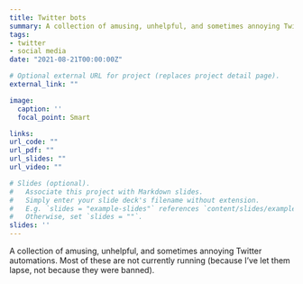 ```yaml
---
title: Twitter bots
summary: A collection of amusing, unhelpful, and sometimes annoying Twitter automations.
tags: 
- twitter
- social media
date: "2021-08-21T00:00:00Z"

# Optional external URL for project (replaces project detail page).
external_link: ""

image:
  caption: ''
  focal_point: Smart

links:
url_code: ""
url_pdf: ""
url_slides: ""
url_video: ""

# Slides (optional).
#   Associate this project with Markdown slides.
#   Simply enter your slide deck's filename without extension.
#   E.g. `slides = "example-slides"` references `content/slides/example-slides.md`.
#   Otherwise, set `slides = ""`.
slides: ''
---
```


A collection of amusing, unhelpful, and sometimes annoying Twitter automations. Most of these are not currently running (because I’ve let them lapse, not because they were banned).

